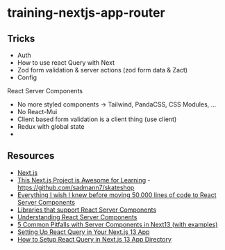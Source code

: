 # training-nextjs-app-router

## Tricks

- Auth
- How to use react Query with Next
- Zod form validation & server actions (zod form data & Zact)
- Config

React Server Components

- No more styled components -> Tailwind, PandaCSS, CSS Modules, ...
- No React-Mui
- Client based form validation is a client thing (use client)
- Redux with global state
-

## Resources

- [Next.js](https://nextjs.org/)
- [This Next.js Project is Awesome for Learning](https://www.youtube.com/watch?v=3oooJE3ID_k) - https://github.com/sadmann7/skateshop
- [Everything I wish I knew before moving 50,000 lines of code to React Server Components](https://www.mux.com/blog/what-are-react-server-components)
- [Libraries that support React Server Components](https://github.com/reactwg/server-components/discussions/6)
- [Understanding React Server Components](https://vercel.com/blog/understanding-react-server-components)
- [5 Common Pitfalls with Server Components in Next13 (with examples)](https://www.propelauth.com/post/5-common-pitfalls-with-server-components-in-next13-with-examples)
- [Setting Up React Query in Your Next.js 13 App](https://blog.gogrow.dev/setting-up-react-query-in-your-next-js-13-app-e8edea0d20cc)
- [How to Setup React Query in Next.js 13 App Directory](https://codevoweb.com/setup-react-query-in-nextjs-13-app-directory/)
